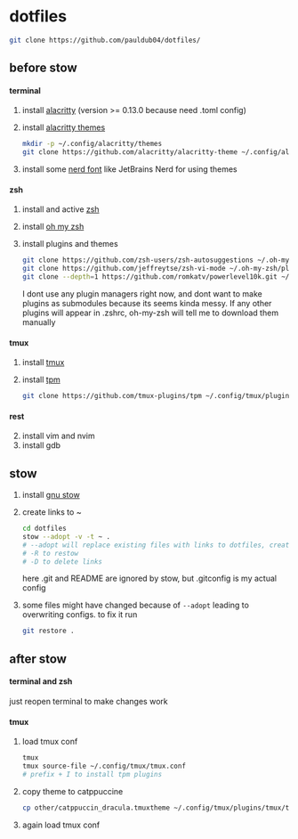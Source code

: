 # dotfiles
```bash
git clone https://github.com/pauldub04/dotfiles/
```

## before stow

#### terminal
1) install [alacritty](https://github.com/alacritty/alacritty) (version >= 0.13.0 because need .toml config)
2) install [alacritty themes](https://github.com/alacritty/alacritty-theme)

   ```bash
   mkdir -p ~/.config/alacritty/themes
   git clone https://github.com/alacritty/alacritty-theme ~/.config/alacritty/themes
   ```
3) install some [nerd font](https://www.nerdfonts.com/font-downloads) like JetBrains Nerd for using themes

#### zsh
1) install and active [zsh](https://www.zsh.org/)
2) install [oh my zsh](https://ohmyz.sh/)
3) install plugins and themes

   ```bash
   git clone https://github.com/zsh-users/zsh-autosuggestions ~/.oh-my-zsh/plugins/zsh-autosuggestions
   git clone https://github.com/jeffreytse/zsh-vi-mode ~/.oh-my-zsh/plugins/zsh-vi-mode
   git clone --depth=1 https://github.com/romkatv/powerlevel10k.git ~/.oh-my-zsh/themes/powerlevel10k
   ```
   I dont use any plugin managers right now, and dont want to make plugins as submodules because its seems kinda messy. If any other plugins will appear in .zshrc, oh-my-zsh will tell me to download them manually

#### tmux
1) install [tmux](https://github.com/tmux/tmux)
2) install [tpm](https://github.com/tmux-plugins/tpm)
   
   ```bash
   git clone https://github.com/tmux-plugins/tpm ~/.config/tmux/plugins/tpm
   ```

#### rest
2) install vim and nvim
3) install gdb

## stow
1) install [gnu stow](https://www.gnu.org/software/stow/)
2) create links to ~

   ```bash
   cd dotfiles
   stow --adopt -v -t ~ .
   # --adopt will replace existing files with links to dotfiles, create backups them if needed
   # -R to restow
   # -D to delete links
   ```
   here .git and README are ignored by stow, but .gitconfig is my actual config
3) some files might have changed because of `--adopt` leading to overwriting configs. to fix it run

   ```bash
   git restore .
   ```

## after stow

#### terminal and zsh
just reopen terminal to make changes work

#### tmux
1) load tmux conf

   ```bash
   tmux
   tmux source-file ~/.config/tmux/tmux.conf
   # prefix + I to install tpm plugins
   ```
2) copy theme to catppuccine

   ```bash
   cp other/catppuccin_dracula.tmuxtheme ~/.config/tmux/plugins/tmux/themes/
   ```
3) again load tmux conf
